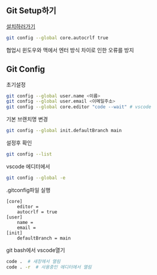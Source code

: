 ## Git Setup하기
[설치하러가기](https://git-scm.com/)

```bash
git config --global core.autocrlf true 
```
협업시 윈도우와 맥에서 엔터 방식 차이로 인한 오류를 방지

## Git Config
초기설정
```bash
git config --global user.name <이름>
git config --global user.email <이메일주소>
git config --global core.editor "code --wait" # vscode
```
기본 브랜치명 변경
```bash
git config --global init.defaultBranch main
```
설정후 확인
```bash
git config --list
```
vscode 에디터에서
```bash
git config --global -e
```
.gitconfig파일 실행
```text
[core]
	editor = 
	autocrlf = true
[user]
	name = 
	email = 
[init]
	defaultBranch = main
```

git bash에서 vscode열기
```bash
code .  # 새창에서 열림
code . -r  # 사용중인 에디터에서 열림
```